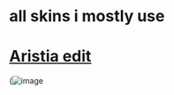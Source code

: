 # all skins i mostly use
# [Aristia edit](https://kndyyyyy.s-ul.eu/JFMk9dq5)
(![image](https://user-images.githubusercontent.com/82230154/114220065-e347f580-9941-11eb-9218-f340dc63abbe.png)
